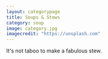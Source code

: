 ```yaml
---
layout: categorypage
title: Soups & Stews
category: soup
image: category.jpg
imagecredit: "https://unsplash.com"
---
```

It's not taboo to make a fabulous stew.